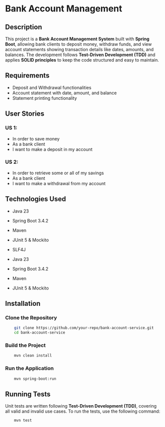 # Bank Account Management

## Description

This project is a **Bank Account Management System** built with **Spring Boot**, allowing bank clients to deposit money, withdraw funds, and view account statements showing transaction details like dates, amounts, and balances. The development follows **Test-Driven Development (TDD)** and applies **SOLID principles** to keep the code structured and easy to maintain.

## Requirements

- Deposit and Withdrawal functionalities
- Account statement with date, amount, and balance
- Statement printing functionality

## User Stories

### US 1:

- In order to save money
- As a bank client
- I want to make a deposit in my account

### US 2:

- In order to retrieve some or all of my savings
- As a bank client
- I want to make a withdrawal from my account

## Technologies Used

- Java 23
- Spring Boot 3.4.2
- Maven
- JUnit 5 & Mockito
- SLF4J

- Java 23
- Spring Boot 3.4.2
- Maven
- JUnit 5 & Mockito

## Installation

### Clone the Repository

```sh
    git clone https://github.com/your-repo/bank-account-service.git
    cd bank-account-service
```

### Build the Project

```sh
    mvn clean install
```

### Run the Application

```sh
    mvn spring-boot:run
```



## Running Tests

Unit tests are written following **Test-Driven Development (TDD)**, covering all valid and invalid use cases. To run the tests, use the following command:

```sh
    mvn test
```



